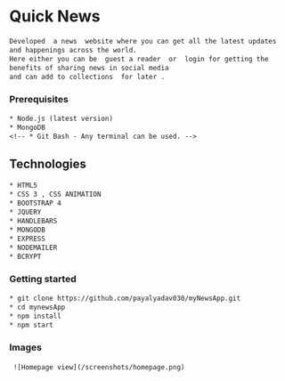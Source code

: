 # Quick News
    Developed  a news  website where you can get all the latest updates and happenings across the world.
    Here either you can be  guest a reader  or  login for getting the benefits of sharing news in social media 
    and can add to collections  for later .

### Prerequisites 
    * Node.js (latest version)
    * MongoDB 
    <!-- * Git Bash - Any terminal can be used. -->

## Technologies
    * HTML5
    * CSS 3 , CSS ANIMATION
    * BOOTSTRAP 4
    * JQUERY
    * HANDLEBARS
    * MONGODB
    * EXPRESS
    * NODEMAILER
    * BCRYPT

### Getting started

    * git clone https://github.com/payalyadav030/myNewsApp.git
    * cd mynewsApp
    * npm install
    * npm start


### Images
   

     ![Homepage view](/screenshots/homepage.png)
     
    